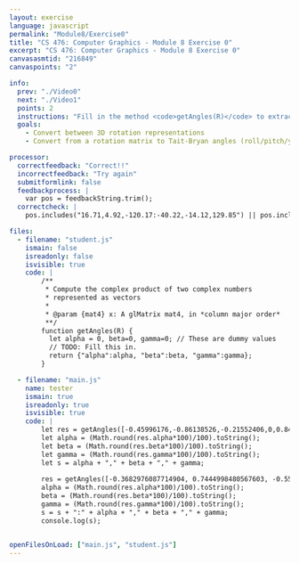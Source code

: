 ```yaml
---
layout: exercise
language: javascript
permalink: "Module8/Exercise0"
title: "CS 476: Computer Graphics - Module 8 Exercise 0"
excerpt: "CS 476: Computer Graphics - Module 8 Exercise 0"
canvasasmtid: "216849"
canvaspoints: "2"

info:
  prev: "./Video0"
  next: "./Video1"
  points: 2
  instructions: "Fill in the method <code>getAngles(R)</code> to extract <code>&alpha;</code>, <code>&beta;</code>, <code>&gamma;</code>, assuming that <b>R</b> is expressed as the product <h2><code>R<sub>Y</sub>(&alpha;) R<sub>X</sub>(&beta;) R<sub>Z</sub>(&gamma;)</code></h2>.  Note that you're given the matrix as a <code>mat4</code> which is <b>column major</b>.  The methods <code>Math.asin</code> and <code>Math.atan2</code> will come in handy.  No need to convert to degrees or to make the values positive.<p></p>"
  goals:
    - Convert between 3D rotation representations
    - Convert from a rotation matrix to Tait-Bryan angles (roll/pitch/yaw)

processor:  
  correctfeedback: "Correct!!" 
  incorrectfeedback: "Try again"
  submitformlink: false
  feedbackprocess: | 
    var pos = feedbackString.trim();
  correctcheck: |
    pos.includes("16.71,4.92,-120.17:-40.22,-14.12,129.85") || pos.includes("-0.29,0.09,-2.1:-0.7,-0.25,2.27")

files:
  - filename: "student.js"
    ismain: false
    isreadonly: false
    isvisible: true
    code: |
        /**
         * Compute the complex product of two complex numbers 
         * represented as vectors
         * 
         * @param {mat4} x: A glMatrix mat4, in *column major order*
         **/
        function getAngles(R) {
          let alpha = 0, beta=0, gamma=0; // These are dummy values
          // TODO: Fill this in.  
          return {"alpha":alpha, "beta":beta, "gamma":gamma};
        }

  - filename: "main.js"
    name: tester
    ismain: true
    isreadonly: true
    isvisible: true
    code: | 
        let res = getAngles([-0.45996176,-0.86138526,-0.21552406,0,0.84045837,-0.50065539,0.20730151,0,-0.28646975,-0.08578823,0.95424078,0,0,0,0,1]);
        let alpha = (Math.round(res.alpha*100)/100).toString();
        let beta = (Math.round(res.beta*100)/100).toString();
        let gamma = (Math.round(res.gamma*100)/100).toString();
        let s = alpha + "," + beta + "," + gamma;
        
        res = getAngles([-0.3682976087714904, 0.7444998480567603, -0.5568454432036434, 0.0, -0.6871370291961838, -0.6214335942495282, -0.3763814435457133, 0.0, -0.6262583927426798, 0.24400873792053612, 0.7404459206031069, 0.0, 0.0, 0.0, 0.0, 1.0]);
        alpha = (Math.round(res.alpha*100)/100).toString();
        beta = (Math.round(res.beta*100)/100).toString();
        gamma = (Math.round(res.gamma*100)/100).toString();
        s = s + ":" + alpha + "," + beta + "," + gamma;
        console.log(s);


openFilesOnLoad: ["main.js", "student.js"]
---
```


